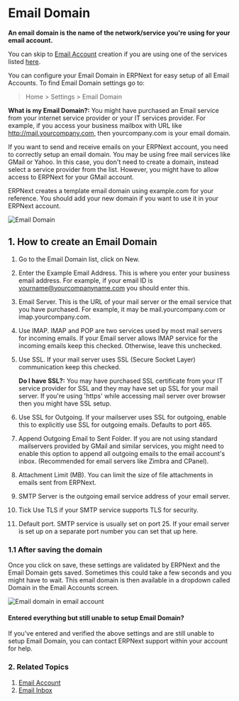 <!-- add-breadcrumbs -->
# Email Domain

**An email domain is the name of the network/service you're using for your email account.**

You can skip to [Email Account](/docs/user/manual/en/setting-up/email/email-account) creation if you are using one of the services listed [here](/docs/user/manual/en/setting-up/email/email-inbox#2-create-an-email-domain).

You can configure your Email Domain in ERPNext for easy setup of all Email Accounts. To find Email Domain settings go to:

> Home > Settings > Email Domain

**What is my Email Domain?:** You might have purchased an Email service from your internet service provider or your IT services provider. For example, if you access your business mailbox with URL like http://mail.yourcompany.com, then yourcompany.com is your email domain.

If you want to send and receive emails on your ERPNext account, you need to correctly setup an email domain. You may be using free mail services like GMail or Yahoo. In this case, you don't need to create a domain, instead select a service provider from the list. However, you might have to allow access to ERPNext for your GMail account.

ERPNext creates a template email domain using example.com for your reference. You should add your new domain if you want to use it in your ERPNext account.

<img class="screenshot" alt="Email Domain" src="{{docs_base_url}}/assets/img/setup/email/email-domain.png">

## 1. How to create an Email Domain
1. Go to the Email Domain list, click on New.
1. Enter the Example Email Address. This is where you enter your business email address. For example, if your email ID is yourname@yourcompanyname.com you should enter this.
1. Email Server. This is the URL of your mail server or the email service that you have purchased. For example, it may be mail.yourcompany.com or imap.yourcompany.com. 
1. Use IMAP. IMAP and POP are two services used by most mail servers for incoming emails. If your Email server allows IMAP service for the incoming emails keep this checked. Otherwise, leave this unchecked.

1. Use SSL. If your mail server uses SSL (Secure Socket Layer) communication keep this checked. 

    **Do I have SSL?:** You may have purchased SSL certificate from your IT service provider for SSL and they may have set up SSL for your mail server. If you're using 'https' while accessing mail server over browser then you might have SSL setup.

1. Use SSL for Outgoing. If your mailserver uses SSL for outgoing, enable this to explicitly use SSL for outgoing emails. Defaults to port 465.

1. Append Outgoing Email to Sent Folder. If you are not using standard mailservers provided by GMail and similar services, you might need to enable this option to append all outgoing emails to the email account's inbox. (Recommended for email servers like Zimbra and CPanel).

1. Attachment Limit (MB). You can limit the size of file attachments in emails sent from ERPNext.

1. SMTP Server is the outgoing email service address of your email server.

1. Tick Use TLS if your SMTP service supports TLS for security.

1. Default port. SMTP service is usually set on port 25. If your email server is set up on a separate port number you can set that up here.

### 1.1 After saving the domain

Once you click on save, these settings are validated by ERPNext and the Email Domain gets saved. Sometimes this could take a few seconds and you might have to wait. This email domain is then available in a dropdown called Domain in the Email Accounts screen.

![Email domain in email account](/docs/assets/img/setup/email/email-domain1.png)

#### Entered everything but still unable to setup Email Domain?

If you've entered and verified the above settings and are still unable to setup Email Domain, you can contact ERPNext support within your account for help.

### 2. Related Topics
1. [Email Account](/docs/user/manual/en/setting-up/email/email-account)
1. [Email Inbox](/docs/user/manual/en/setting-up/email/email-inbox)

